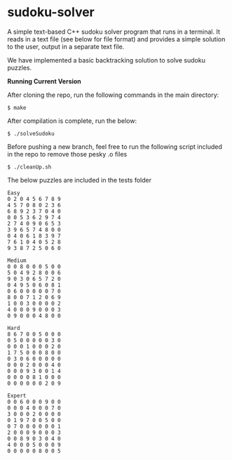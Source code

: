 # sudoku-solver

A simple text-based C++ sudoku solver program that runs in a terminal. It reads in a text file
(see below for file format) and provides a simple solution to the user, output in a separate
text file.

We have implemented a basic backtracking solution to solve sudoku puzzles.

**Running Current Version**

After cloning the repo, run the following commands in the main directory:

```
$ make
```
After compilation is complete, run the below:
```
$ ./solveSudoku

```

Before pushing a new branch, feel free to run the following script
included in the repo to remove those pesky .o files

```
$ ./cleanUp.sh
```


The below puzzles are included in the tests folder
```
Easy
0 2 0 4 5 6 7 8 9
4 5 7 0 8 0 2 3 6
6 8 9 2 3 7 0 4 0
0 0 5 3 6 2 9 7 4
2 7 4 0 9 0 6 5 3
3 9 6 5 7 4 8 0 0
0 4 0 6 1 8 3 9 7
7 6 1 0 4 0 5 2 8
9 3 8 7 2 5 0 6 0

Medium
0 0 8 0 0 0 5 0 0
5 0 4 9 2 8 0 0 6
9 0 3 0 6 5 7 2 0
0 4 9 5 0 6 0 8 1
0 6 0 0 0 0 0 7 0
8 0 0 7 1 2 0 6 9
1 0 0 3 0 0 0 0 2
4 0 0 0 9 0 0 0 3
0 9 0 0 0 4 8 0 0

Hard
8 6 7 0 0 5 0 0 0
0 5 0 0 0 0 0 3 0
0 0 0 1 0 0 0 2 0
1 7 5 0 0 0 8 0 0
0 3 0 6 0 0 0 0 0
0 0 0 2 0 0 0 4 0
0 0 0 9 3 0 0 1 4
0 0 0 0 8 1 0 0 0
0 0 0 0 0 0 2 0 9

Expert
0 0 6 0 0 0 9 0 0
0 0 0 4 0 0 0 7 0
3 0 0 0 2 0 0 0 0
0 1 9 7 0 0 5 0 0
0 7 0 0 0 0 0 0 1
2 0 0 0 9 0 0 0 3
0 0 8 9 0 3 0 4 0
4 0 0 0 5 0 0 0 9
0 0 0 0 0 8 0 0 5

```
